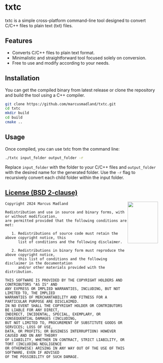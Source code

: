 # txtc

txtc is a simple cross-platform command-line tool designed to convert C/C++ files to plain text (txt) files. 

## Features

- Converts C/C++ files to plain text format.
- Minimalistic and straightforward tool focused solely on conversion.
- Free to use and modify according to your needs.

## Installation

You can get the compiled binary from latest release or clone the repository and build the tool using a C++ compiler.

```bash
git clone https://github.com/marcusmadland/txtc.git
cd txtc
mkdir build
cd build
cmake ..
```

## Usage

Once compiled, you can use txtc from the command line:

```bash
./txtc input_folder output_folder -r 
```

Replace `input_folder` with the folder to your C/C++ files and `output_folder` with the desired name for the generated folder. Use the `-r` flag to recursively convert each child folder within the input folder.

[License (BSD 2-clause)](https://github.com/MarcusMadland/txtc/blob/main/LICENSE)
-----------------------------------------------------------------------

<a href="http://opensource.org/licenses/BSD-2-Clause" target="_blank">
<img align="right" src="https://opensource.org/wp-content/uploads/2022/10/osi-badge-dark.svg" width="100" height="137">
</a>

	Copyright 2024 Marcus Madland
	
	Redistribution and use in source and binary forms, with or without modification,
	are permitted provided that the following conditions are met:
	
	   1. Redistributions of source code must retain the above copyright notice, this
	      list of conditions and the following disclaimer.
	
	   2. Redistributions in binary form must reproduce the above copyright notice,
	      this list of conditions and the following disclaimer in the documentation
	      and/or other materials provided with the distribution.
	
	THIS SOFTWARE IS PROVIDED BY THE COPYRIGHT HOLDERS AND CONTRIBUTORS "AS IS" AND
	ANY EXPRESS OR IMPLIED WARRANTIES, INCLUDING, BUT NOT LIMITED TO, THE IMPLIED
	WARRANTIES OF MERCHANTABILITY AND FITNESS FOR A PARTICULAR PURPOSE ARE DISCLAIMED.
	IN NO EVENT SHALL THE COPYRIGHT HOLDER OR CONTRIBUTORS BE LIABLE FOR ANY DIRECT,
	INDIRECT, INCIDENTAL, SPECIAL, EXEMPLARY, OR CONSEQUENTIAL DAMAGES (INCLUDING,
	BUT NOT LIMITED TO, PROCUREMENT OF SUBSTITUTE GOODS OR SERVICES; LOSS OF USE,
	DATA, OR PROFITS; OR BUSINESS INTERRUPTION) HOWEVER CAUSED AND ON ANY THEORY
	OF LIABILITY, WHETHER IN CONTRACT, STRICT LIABILITY, OR TORT (INCLUDING NEGLIGENCE
	OR OTHERWISE) ARISING IN ANY WAY OUT OF THE USE OF THIS SOFTWARE, EVEN IF ADVISED
	OF THE POSSIBILITY OF SUCH DAMAGE.
